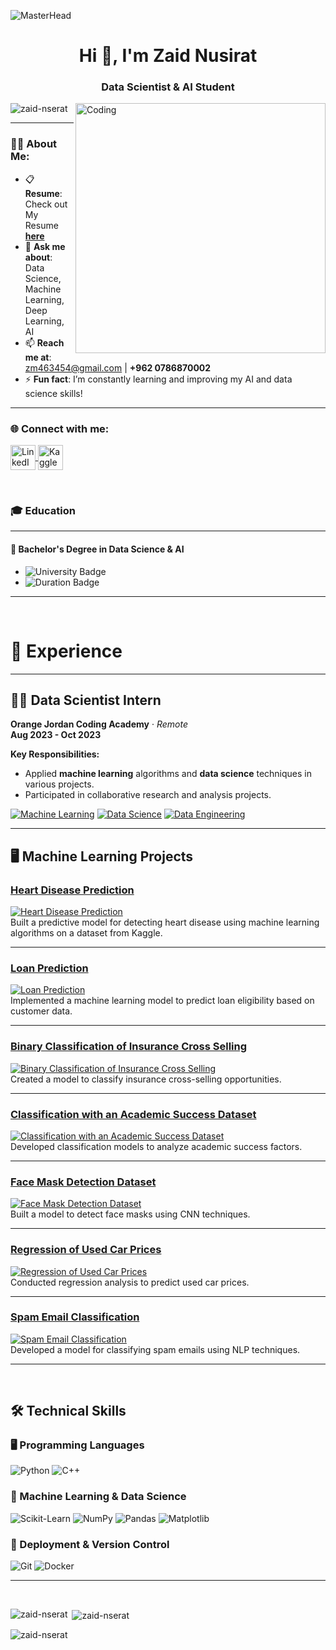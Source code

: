 ![MasterHead](https://i.redd.it/bpxxqqvps4h91.gif)
<h1 align="center">Hi 👋, I'm Zaid Nusirat</h1>
<h3 align="center">Data Scientist & AI Student</h3>

<img align="right" alt="Coding" width="400" src="https://i.pinimg.com/originals/ee/ed/e2/eeede229147eb053fe863ef1cc7faf0b.gif" />

<p align="left"> 
  <img src="https://komarev.com/ghpvc/?username=zaid-nserat&label=Profile%20views&color=0e75b6&style=flat" alt="zaid-nserat" /> 
</p>

---

### 👨‍💻 About Me:
- 📋 **Resume**: Check out My Resume [**here**](file:///C:/Users/lenovo/Downloads/blue%20professional%20modern%20CV%20resume%20(1).pdf)  
- 💬 **Ask me about**: Data Science, Machine Learning, Deep Learning, AI  
- 📫 **Reach me at**: [zm463454@gmail.com](mailto:zm463454@gmail.com) | **+962 0786870002**  
- ⚡ **Fun fact**: I’m constantly learning and improving my AI and data science skills!  

---

<h3 align="left">🌐 Connect with me:</h3>
<p align="left">
  <a href="https://linkedin.com/in/zaid-nserat-192a7a275" target="_blank">
    <img align="center" src="https://raw.githubusercontent.com/rahuldkjain/github-profile-readme-generator/master/src/images/icons/Social/linked-in-alt.svg" alt="LinkedIn - Zaid Nserat" height="40" width="40" />
  </a>
  <a href="https://kaggle.com/zaed2003" target="_blank">
    <img align="center" src="https://raw.githubusercontent.com/rahuldkjain/github-profile-readme-generator/master/src/images/icons/Social/kaggle.svg" alt="Kaggle - Zaid Nserat" height="40" width="40" />
  </a>
</p>

<br>

### 🎓 Education

---

#### 🏫 **Bachelor's Degree in Data Science & AI**

- ![University Badge](https://img.shields.io/badge/Hashemite_University-0055A4?style=flat&logo=university&logoColor=white)
- ![Duration Badge](https://img.shields.io/badge/Duration-2021%20–%202024-yellow)

---

<br>

# 💼 Experience

---

## 🧑‍💻 Data Scientist Intern  
**Orange Jordan Coding Academy** · *Remote*  
**Aug 2023 - Oct 2023**  

**Key Responsibilities:**
- Applied **machine learning** algorithms and **data science** techniques in various projects.
- Participated in collaborative research and analysis projects.

[![Machine Learning](https://img.shields.io/badge/Machine_Learning-FFD700?style=for-the-badge)](https://en.wikipedia.org/wiki/Machine_learning) [![Data Science](https://img.shields.io/badge/Data_Science-32CD32?style=for-the-badge)](https://en.wikipedia.org/wiki/Data_science) [![Data Engineering](https://img.shields.io/badge/Data_Engineering-1E90FF?style=for-the-badge)](https://en.wikipedia.org/wiki/Data_engineering)

---

## 🖥️ Machine Learning Projects  

### [Heart Disease Prediction](https://www.kaggle.com/code/zaed2003/eda-heart-disease-dataset)
[![Heart Disease Prediction](https://link_to_your_image1.com/image1.png)](https://www.kaggle.com/code/zaed2003/eda-heart-disease-dataset)  
Built a predictive model for detecting heart disease using machine learning algorithms on a dataset from Kaggle.

---

### [Loan Prediction](https://github.com/zaed-nusirat0/Loan-Prediction)  
[![Loan Prediction](https://link_to_your_image2.com/image2.png)](https://github.com/zaed-nusirat0/Loan-Prediction)  
Implemented a machine learning model to predict loan eligibility based on customer data.

---

### [Binary Classification of Insurance Cross Selling](https://www.kaggle.com/code/zaed2003/insurance-cross-selling-in-depth-eda-viz)  
[![Binary Classification of Insurance Cross Selling](https://link_to_your_image3.com/image3.png)](https://www.kaggle.com/code/zaed2003/insurance-cross-selling-in-depth-eda-viz)  
Created a model to classify insurance cross-selling opportunities.

---

### [Classification with an Academic Success Dataset](https://www.kaggle.com/code/zaed2003/deep-dive-academic-excellence-via-eda-viz)  
[![Classification with an Academic Success Dataset](https://link_to_your_image4.com/image4.png)](https://www.kaggle.com/code/zaed2003/deep-dive-academic-excellence-via-eda-viz)  
Developed classification models to analyze academic success factors.

---

### [Face Mask Detection Dataset](https://www.kaggle.com/code/zaed2003/face-mask-detection-using-cnn)  
[![Face Mask Detection Dataset](https://link_to_your_image5.com/image5.png)](https://www.kaggle.com/code/zaed2003/face-mask-detection-using-cnn)  
Built a model to detect face masks using CNN techniques.

---

### [Regression of Used Car Prices](https://www.kaggle.com/code/zaed2003/car-price-prediction-eda-and-visualization-insight)  
[![Regression of Used Car Prices](https://link_to_your_image6.com/image6.png)](https://www.kaggle.com/code/zaed2003/car-price-prediction-eda-and-visualization-insight)  
Conducted regression analysis to predict used car prices.

---

### [Spam Email Classification](https://github.com/zaed-nusirat0/Email-Spam-Classification-NLP)  
[![Spam Email Classification](https://link_to_your_image7.com/image7.png)](https://github.com/zaed-nusirat0/Email-Spam-Classification-NLP)  
Developed a model for classifying spam emails using NLP techniques.

---

<br>

## 🛠️ Technical Skills

### 🖥️ Programming Languages
![Python](https://img.shields.io/badge/Python-3776AB?style=flat&logo=python&logoColor=white)
![C++](https://img.shields.io/badge/C++-00599C?style=flat&logo=cplusplus&logoColor=white)

### 🤖 Machine Learning & Data Science
![Scikit-Learn](https://img.shields.io/badge/Scikit--Learn-F7931E?style=flat&logo=scikit-learn&logoColor=white)
![NumPy](https://img.shields.io/badge/NumPy-013243?style=flat&logo=numpy&logoColor=white)
![Pandas](https://img.shields.io/badge/Pandas-150458?style=flat&logo=pandas&logoColor=white)
![Matplotlib](https://img.shields.io/badge/Matplotlib-315796?style=flat&logo=matplotlib&logoColor=white)

### 🚀 Deployment & Version Control
![Git](https://img.shields.io/badge/Git-F05032?style=flat&logo=git&logoColor=white)
![Docker](https://img.shields.io/badge/Docker-2496ED?style=flat&logo=docker&logoColor=white)

---

<br>

<p><img align="left" src="https://github-readme-stats.vercel.app/api/top-langs?username=zaid-nserat&show_icons=true&locale=en&layout=compact" alt="zaid-nserat" /></p>

<p>&nbsp;<img align="center" src="https://github-readme-stats.vercel.app/api?username=zaid-nserat&show_icons=true&locale=en" alt="zaid-nserat" /></p>

<p><img align="center" src="https://github-readme-streak-stats.herokuapp.com/?user=zaid-nserat&" alt="zaid-nserat" /></p>
